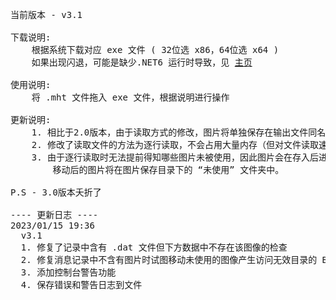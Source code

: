 <pre>
当前版本 - v3.1

下载说明: 
    根据系统下载对应 exe 文件 ( 32位选 x86，64位选 x64 )
    如果出现闪退，可能是缺少.NET6 运行时导致，见 <a href="https://github.com/515621078/Bilibili_Shared">主页</a>

使用说明:
    将 .mht 文件拖入 exe 文件，根据说明进行操作

更新说明:
    1. 相比于2.0版本，由于读取方式的修改，图片将单独保存在输出文件同名目录下。
    2. 修改了读取文件的方法为逐行读取，不会占用大量内存（但对文件读取速度有影响），适合处理较大的消息记录文件。
    3. 由于逐行读取时无法提前得知哪些图片未被使用，因此图片会在存入后进行移动，
        移动后的图片将在图片保存目录下的 “未使用” 文件夹中。

P.S - 3.0版本夭折了

---- 更新日志 ----
2023/01/15 19:36
  v3.1
  1. 修复了记录中含有 .dat 文件但下方数据中不存在该图像的检查
  2. 修复消息记录中不含有图片时试图移动未使用的图像产生访问无效目录的 BUG
  3. 添加控制台警告功能
  4. 保存错误和警告日志到文件
</pre>
